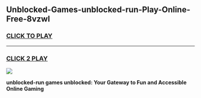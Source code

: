
## Unblocked-Games-unblocked-run-Play-Online-Free-8vzwl
<h3>
<a href="https://premium76.site?title=unblocked-run&ref=26A">CLICK TO PLAY</a></h3>
<hr>

<h3>
<a href="https://premium76.site?title=unblocked-run&ref=26A">CLICK 2 PLAY</a>
  
</h3>

<a href="https://premium76.site?title=unblocked-run&ref=26A"><img src="https://clearcache.store/games.png"></a>


**unblocked-run games unblocked: Your Gateway to Fun and Accessible Online Gaming**

